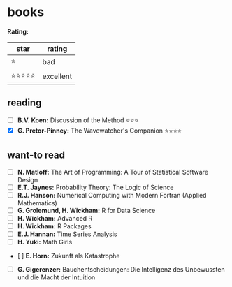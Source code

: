 # books
**Rating:**

star | rating
---- | ------
:star: | bad  
:star::star::star::star::star: | excellent  

## reading
- [ ] **B.V. Koen:** Discussion of the Method :star::star::star: 
- [x] **G. Pretor-Pinney:** The Wavewatcher's Companion :star::star::star::star: 

## want-to read
- [ ] **N. Matloff:** The Art of Programming: A Tour of Statistical Software Design
- [ ] **E.T. Jaynes:** Probability Theory: The Logic of Science
- [ ] **R.J. Hanson:** Numerical Computing with Modern Fortran (Applied Mathematics)
- [ ] **G. Grolemund, H. Wickham:** R for Data Science
- [ ] **H. Wickham:** Advanced R
- [ ] **H. Wickham:** R Packages
- [ ] **E.J. Hannan:** Time Series Analysis
- [ ] **H. Yuki:** Math Girls
- [ ] **E. Horn:** Zukunft als Katastrophe
- [ ] **G. Gigerenzer:** Bauchentscheidungen: Die Intelligenz des Unbewussten und die Macht der Intuition
